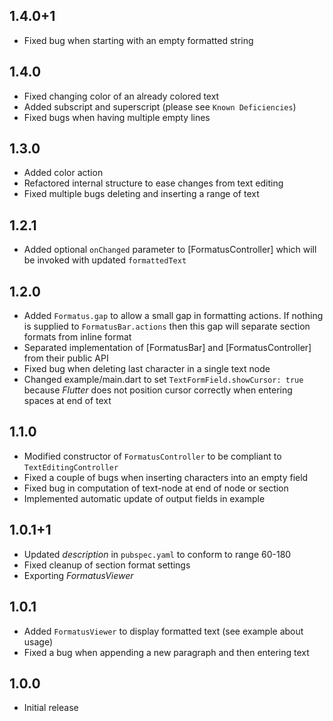 ## 1.4.0+1
* Fixed bug when starting with an empty formatted string

## 1.4.0
* Fixed changing color of an already colored text
* Added subscript and superscript (please see `Known Deficiencies`)
* Fixed bugs when having multiple empty lines

## 1.3.0
* Added color action
* Refactored internal structure to ease changes from text editing
* Fixed multiple bugs deleting and inserting a range of text

## 1.2.1
* Added optional `onChanged` parameter to [FormatusController] which will be invoked with updated
  `formattedText`

## 1.2.0
* Added `Formatus.gap` to allow a small gap in formatting actions. If nothing is supplied
  to `FormatusBar.actions` then this gap will separate section formats from inline format
* Separated implementation of [FormatusBar] and [FormatusController] from their public API
* Fixed bug when deleting last character in a single text node
* Changed example/main.dart to set `TextFormField.showCursor: true` because _Flutter_
  does not position cursor correctly when entering spaces at end of text

## 1.1.0
* Modified constructor of `FormatusController` to be compliant to `TextEditingController` 
* Fixed a couple of bugs when inserting characters into an empty field
* Fixed bug in computation of text-node at end of node or section
* Implemented automatic update of output fields in example

## 1.0.1+1
* Updated _description_ in `pubspec.yaml` to conform to range 60-180
* Fixed cleanup of section format settings
* Exporting _FormatusViewer_

## 1.0.1
* Added `FormatusViewer` to display formatted text (see example about usage)
* Fixed a bug when appending a new paragraph and then entering text

## 1.0.0
* Initial release
